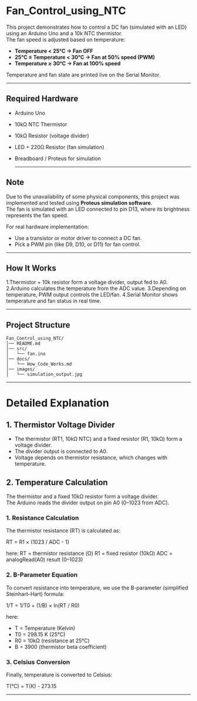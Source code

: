 # Fan_Control_using_NTC

This project demonstrates how to control a DC fan (simulated with an LED) using an Arduino Uno and a 10k NTC thermistor.  
The fan speed is adjusted based on temperature:

- **Temperature < 25°C → Fan OFF**  
- **25°C ≤ Temperature < 30°C → Fan at 50% speed (PWM)**  
- **Temperature ≥ 30°C → Fan at 100% speed**  

Temperature and fan state are printed live on the Serial Monitor.

---

## Required Hardware 
- Arduino Uno
- 10kΩ NTC Thermistor
- 10kΩ Resistor (voltage divider)
- LED + 220Ω Resistor (fan simulation)
- Breadboard / Proteus for simulation

  ---
## Note

Due to the unavailability of some physical components, this project was implemented and tested using **Proteus simulation software**.  
The fan is simulated with an LED connected to pin D13, where its brightness represents the fan speed.  

For real hardware implementation:
- Use a transistor or motor driver to connect a DC fan.
- Pick a PWM pin (like D9, D10, or D11) for fan control.

---

##  How It Works
1.Thermistor + 10k resistor form a voltage divider, output fed to A0.
2.Arduino calculates the temperature from the ADC value.
3.Depending on temperature, PWM output controls the LED/fan.
4.Serial Monitor shows temperature and fan status in real time.

---
## Project Structure
```
Fan_Control_using_NTC/
│── README.md
│── src/
│   └── fan.ino
│── docs/
│   └── How_Code_Works.md
│── images/
│   └── simulation_output.jpg
```
---
# Detailed Explanation

## 1. Thermistor Voltage Divider
- The thermistor (RT1, 10kΩ NTC) and a fixed resistor (R1, 10kΩ) form a voltage divider.  
- The divider output is connected to A0.  
- Voltage depends on thermistor resistance, which changes with temperature.

## 2. Temperature Calculation

The thermistor and a fixed 10kΩ resistor form a voltage divider.  
The Arduino reads the divider output on pin A0 (0–1023 from ADC).  

### 1. Resistance Calculation
The thermistor resistance (RT) is calculated as:

RT = R1 × (1023 / ADC - 1)

here:
RT = thermistor resistance (Ω)
R1 = fixed resistor (10kΩ)
ADC = analogRead(A0) result (0–1023)

### 2. B-Parameter Equation
To convert resistance into temperature, we use the B-parameter (simplified Steinhart–Hart) formula:

1/T = 1/T0 + (1/B) × ln(RT / R0)

here:
- T  = Temperature (Kelvin)
- T0 = 298.15 K (25°C)
- R0 = 10kΩ (resistance at 25°C)
- B  = 3900 (thermistor beta coefficient)

### 3. Celsius Conversion
Finally, temperature is converted to Celsius:

T(°C) = T(K) - 273.15

---
